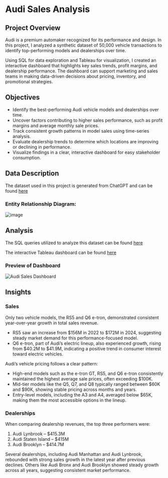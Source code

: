 # Audi Sales Analysis
## Project Overview
Audi is a premium automaker recognized for its performance and design. In this project, I analyzed a synthetic dataset of 50,000 vehicle transactions to identify top-performing models and dealerships over time.

Using SQL for data exploration and Tableau for visualization, I created an interactive dashboard that highlights key sales trends, profit margins, and dealership performance. The dashboard can support marketing and sales teams in making data-driven decisions about pricing, inventory, and promotional strategies.

## Objectives
* Identify the best-performing Audi vehicle models and dealerships over time.
* Uncover factors contributing to higher sales performance, such as profit margins and average monthly sale prices.
* Track consistent growth patterns in model sales using time-series analysis.
* Evaluate dealership trends to determine which locations are improving or declining in performance.
* Visualize findings in a clear, interactive dashboard for easy stakeholder consumption.
## Data Description
The dataset used in this project is generated from ChatGPT and can be found [here](https://github.com/Jlee2537/Audi-Sales/tree/main/Dataset)
### Entity Relationship Diagram:
![image](https://github.com/user-attachments/assets/c089424c-95eb-4b07-8d80-6ea6659392ae)
## Analysis
The SQL queries utilized to analyze this dataset can be found [here](https://github.com/Jlee2537/Audi-Sales/tree/main/SQL)

The interactive Tableau dashboard can be found [here](https://public.tableau.com/app/profile/jackie.lee4468/viz/AudiSalesDashboard/AudiSalesDashboard)
### Preview of Dashboard
![Audi Sales Dashboard](https://github.com/user-attachments/assets/d74b85c1-728d-4bf9-a966-de8b227996a9)
## Insights
### Sales
Only two vehicle models, the RS5 and Q6 e-tron, demonstrated consistent year-over-year growth in total sales revenue.
* RS5 saw an increase from $156M in 2022 to $172M in 2024, suggesting steady market demand for this performance-focused model.
* Q6 e-tron, part of Audi’s electric lineup, also experienced growth, rising from $40.2M to $41.9M, indicating a positive trend in consumer interest toward electric vehicles.

Audi’s vehicle pricing follows a clear pattern:
* High-end models such as the e-tron GT, RS5, and Q6 e-tron consistently maintained the highest average sale prices, often exceeding $100K.
* Mid-tier models like the Q5, Q7, and Q8 typically ranged between $60K and $90K, showing stable pricing across months and years.
* Entry-level models, including the A3 and A4, averaged below $65K, making them the most accessible options in the lineup.
### Dealerships
When comparing dealership revenues, the top three performers were:
1. Audi Lynbrook – $415.3M
2. Audi Staten Island – $415M
3. Audi Brooklyn – $414.7M

Several dealerships, including Audi Manhattan and Audi Lynbrook, rebounded with strong sales growth in the latest year after previous declines.
Others like Audi Bronx and Audi Brooklyn showed steady growth across all years, suggesting consistent market performance.
